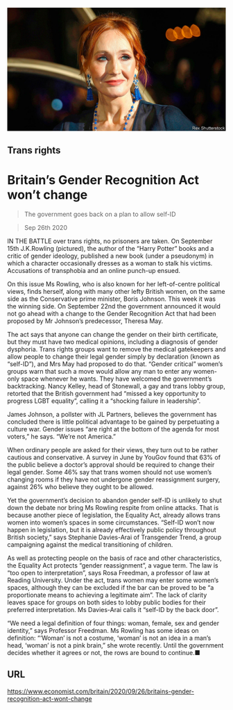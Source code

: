 ![](./images/20200926_BRP003_0.jpg)

## Trans rights

# Britain’s Gender Recognition Act won’t change

> The government goes back on a plan to allow self-ID

> Sep 26th 2020

IN THE BATTLE over trans rights, no prisoners are taken. On September 15th J.K.Rowling (pictured), the author of the “Harry Potter” books and a critic of gender ideology, published a new book (under a pseudonym) in which a character occasionally dresses as a woman to stalk his victims. Accusations of transphobia and an online punch-up ensued.

On this issue Ms Rowling, who is also known for her left-of-centre political views, finds herself, along with many other lefty British women, on the same side as the Conservative prime minister, Boris Johnson. This week it was the winning side. On September 22nd the government announced it would not go ahead with a change to the Gender Recognition Act that had been proposed by Mr Johnson’s predecessor, Theresa May.

The act says that anyone can change the gender on their birth certificate, but they must have two medical opinions, including a diagnosis of gender dysphoria. Trans rights groups want to remove the medical gatekeepers and allow people to change their legal gender simply by declaration (known as “self-ID”), and Mrs May had proposed to do that. “Gender critical” women’s groups warn that such a move would allow any man to enter any women-only space whenever he wants. They have welcomed the government’s backtracking. Nancy Kelley, head of Stonewall, a gay and trans lobby group, retorted that the British government had “missed a key opportunity to progress LGBT equality”, calling it a “shocking failure in leadership”.

James Johnson, a pollster with JL Partners, believes the government has concluded there is little political advantage to be gained by perpetuating a culture war. Gender issues “are right at the bottom of the agenda for most voters,” he says. “We’re not America.”

When ordinary people are asked for their views, they turn out to be rather cautious and conservative. A survey in June by YouGov found that 63% of the public believe a doctor’s approval should be required to change their legal gender. Some 46% say that trans women should not use women’s changing rooms if they have not undergone gender reassignment surgery, against 26% who believe they ought to be allowed.

Yet the government’s decision to abandon gender self-ID is unlikely to shut down the debate nor bring Ms Rowling respite from online attacks. That is because another piece of legislation, the Equality Act, already allows trans women into women’s spaces in some circumstances. “Self-ID won’t now happen in legislation, but it is already effectively public policy throughout British society,” says Stephanie Davies-Arai of Transgender Trend, a group campaigning against the medical transitioning of children.

As well as protecting people on the basis of race and other characteristics, the Equality Act protects “gender reassignment”, a vague term. The law is “too open to interpretation”, says Rosa Freedman, a professor of law at Reading University. Under the act, trans women may enter some women’s spaces, although they can be excluded if the bar can be proved to be “a proportionate means to achieving a legitimate aim”. The lack of clarity leaves space for groups on both sides to lobby public bodies for their preferred interpretation. Ms Davies-Arai calls it “self-ID by the back door”.

“We need a legal definition of four things: woman, female, sex and gender identity,” says Professor Freedman. Ms Rowling has some ideas on definition: “‘Woman’ is not a costume, ‘woman’ is not an idea in a man’s head, ‘woman’ is not a pink brain,” she wrote recently. Until the government decides whether it agrees or not, the rows are bound to continue.■

## URL

https://www.economist.com/britain/2020/09/26/britains-gender-recognition-act-wont-change
